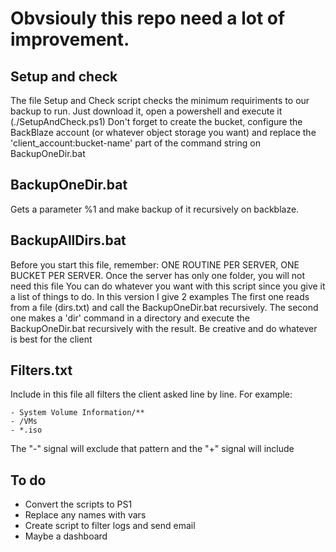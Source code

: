 # Obvsiouly this repo need a lot of improvement.
## Setup and check
The file Setup and Check script checks the minimum requiriments to our backup to run. Just download it, open a powershell and execute it (./SetupAndCheck.ps1)
Don't forget to create the bucket, configure the BackBlaze account (or whatever object storage you want) and replace the 'client_account:bucket-name' part of the command string on BackupOneDir.bat
## BackupOneDir.bat
Gets a parameter %1 and make backup of it recursively on backblaze.
## BackupAllDirs.bat
Before you start this file, remember: ONE ROUTINE PER SERVER, ONE BUCKET PER SERVER. Once the server has only one folder, you will not need this file
You can do whatever you want with this script since you give it a list of things to do. In this version I give 2 examples
The first one reads from a file (dirs.txt) and call the BackupOneDir.bat recursively. The second one makes a 'dir' command in a directory and execute the BackupOneDir.bat recursively with the result. Be creative and do whatever is best for the client
## Filters.txt
Include in this file all filters the client asked line by line. For example:
```
- System Volume Information/**
- /VMs
- *.iso
```
The "-" signal will exclude that pattern and the "+" signal will include
## To do
- Convert the scripts to PS1
- Replace any names with vars
- Create script to filter logs and send email
- Maybe a dashboard
